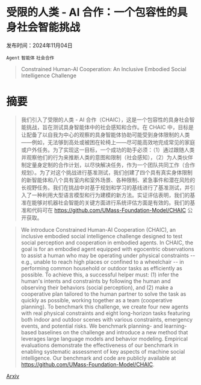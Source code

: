 # 受限的人类 - AI 合作：一个包容性的具身社会智能挑战

发布时间：2024年11月04日

`Agent` `智能体` `社会合作`

> Constrained Human-AI Cooperation: An Inclusive Embodied Social Intelligence Challenge

# 摘要

> 我们引入了受限的人类 - AI 合作（CHAIC），这是一个包容性的具身社会智能挑战，旨在测试具身智能体中的社会感知和合作。在 CHAIC 中，目标是让配备了以自我为中心的观察的具身智能体协助可能受到身体限制的人类——例如，无法够到高处或被困在轮椅上——尽可能高效地完成常见的家庭或户外任务。为了实现这一目标，一个成功的助手必须：（1）通过跟随人类并观察他们的行为来推断人类的意图和限制（社会感知），（2）为人类伙伴制定量身定制的合作计划，以尽快解决任务，作为一个团队共同工作（合作规划）。为了对这个挑战进行基准测试，我们创建了四个具有真实身体限制的新智能体和八个具有室内和室外场景、各种限制、紧急事件和潜在风险的长视野任务。我们在挑战中对基于规划和学习的基线进行了基准测试，并引入了一种利用大型语言模型和行为建模的新方法。实证评估表明，我们的基准在能够对机器社会智能的关键方面进行系统评估方面是有效的。我们的基准和代码可在 https://github.com/UMass-Foundation-Model/CHAIC 公开获取。

> We introduce Constrained Human-AI Cooperation (CHAIC), an inclusive embodied social intelligence challenge designed to test social perception and cooperation in embodied agents. In CHAIC, the goal is for an embodied agent equipped with egocentric observations to assist a human who may be operating under physical constraints -- e.g., unable to reach high places or confined to a wheelchair -- in performing common household or outdoor tasks as efficiently as possible. To achieve this, a successful helper must: (1) infer the human's intents and constraints by following the human and observing their behaviors (social perception), and (2) make a cooperative plan tailored to the human partner to solve the task as quickly as possible, working together as a team (cooperative planning). To benchmark this challenge, we create four new agents with real physical constraints and eight long-horizon tasks featuring both indoor and outdoor scenes with various constraints, emergency events, and potential risks. We benchmark planning- and learning-based baselines on the challenge and introduce a new method that leverages large language models and behavior modeling. Empirical evaluations demonstrate the effectiveness of our benchmark in enabling systematic assessment of key aspects of machine social intelligence. Our benchmark and code are publicly available at https://github.com/UMass-Foundation-Model/CHAIC.

[Arxiv](https://arxiv.org/abs/2411.01796)